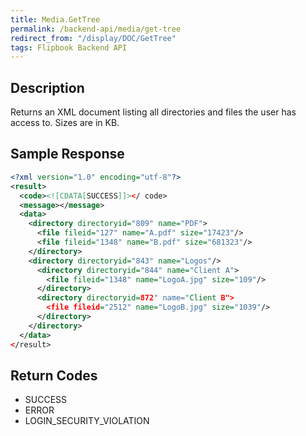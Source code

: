 ```yaml
---
title: Media.GetTree
permalink: /backend-api/media/get-tree
redirect_from: "/display/DOC/GetTree"
tags: Flipbook Backend API
---
```


## Description

Returns an XML document listing all directories and files the user has access to. Sizes are in KB.

## Sample Response

```xml
<?xml version="1.0" encoding="utf-8"?>
<result>
  <code><![CDATA[SUCCESS]]></ code>
  <message></message>
  <data>
    <directory directoryid="809" name="PDF">
      <file fileid="127" name="A.pdf" size="17423"/>
      <file fileid="1348" name="B.pdf" size="681323"/>
    </directory>
    <directory directoryid="843" name="Logos"/>
      <directory directoryid="844" name="Client A">
        <file fileid="1348" name="LogoA.jpg" size="109"/>
      </directory>
      <directory directoryid=872" name="Client B">
        <file fileid="2512" name="LogoB.jpg" size="1039"/>
      </directory>
    </directory>
  </data>
</result>
```

## Return Codes

* SUCCESS
* ERROR
* LOGIN_SECURITY_VIOLATION